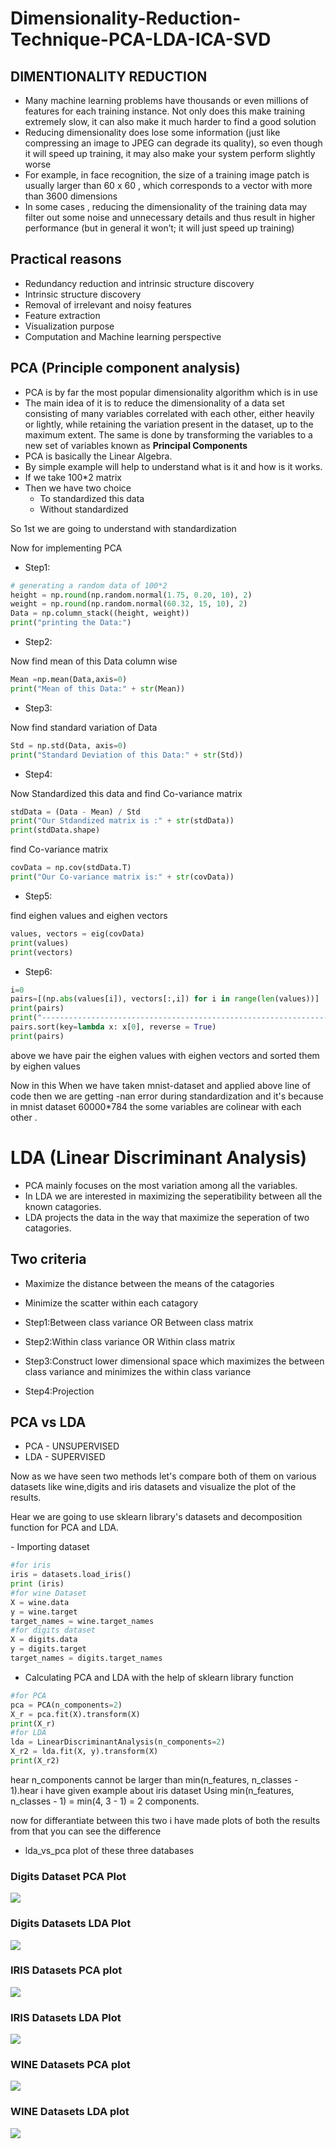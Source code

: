# Dimensionality-Reduction-Technique-PCA-LDA-ICA-SVD

## DIMENTIONALITY REDUCTION
- Many machine learning problems have thousands or even millions of features for each training instance. Not only does this make training extremely slow, it can also make it much harder to find a good solution
- Reducing dimensionality does lose some information (just like compressing an image to JPEG can degrade its quality), so even though it will speed up training, it may also make your system perform slightly worse
- For example, in face recognition, the size of a training image patch is usually larger than 60 x 60 , which corresponds to a vector with more than 3600 dimensions
- In some cases , reducing the dimensionality of the training data may filter out some noise and unnecessary details and thus result in higher performance (but in general it won’t; it will just speed up training)

## Practical reasons
- Redundancy reduction and intrinsic structure discovery
- Intrinsic structure discovery
- Removal of irrelevant and noisy features
- Feature extraction
- Visualization purpose
- Computation and Machine learning perspective

## PCA (Principle component analysis)
- PCA is by far the most popular dimensionality algorithm which is in use
- The main idea of it is to reduce the dimensionality of a data set consisting of many variables correlated with each other, either heavily or lightly, while retaining the variation present in the dataset, up to the maximum extent. The same is done by transforming the variables to a new set of variables known as <b>Principal Components</b>
- PCA is basically the Linear Algebra.
- By simple example will help to understand what is it and how is it works.
- If we take 100*2 matrix
- Then we have two choice 
    - To standardized this data
    - Without standardized
<p>So 1st we are going to understand with standardization</p>
<p>Now for implementing PCA</p>

- Step1:
```python
# generating a random data of 100*2
height = np.round(np.random.normal(1.75, 0.20, 10), 2)
weight = np.round(np.random.normal(60.32, 15, 10), 2)
Data = np.column_stack((height, weight))
print("printing the Data:")
```

- Step2:
<p>Now find mean of this Data column wise</p>

```python
Mean =np.mean(Data,axis=0)
print("Mean of this Data:" + str(Mean))
```

- Step3:
<p>Now find standard variation of Data</p>

```python
Std = np.std(Data, axis=0)
print("Standard Deviation of this Data:" + str(Std))
```

- Step4:
<p>Now Standardized this data and find Co-variance matrix</p>

```python
stdData = (Data - Mean) / Std
print("Our Stdandized matrix is :" + str(stdData))
print(stdData.shape)
```

<p>find Co-variance matrix</p>

```python
covData = np.cov(stdData.T)
print("Our Co-variance matrix is:" + str(covData))
```

- Step5:
<p>find eighen values and eighen vectors</p>

```python
values, vectors = eig(covData)
print(values)
print(vectors)
```

- Step6:
```python 
i=0
pairs=[(np.abs(values[i]), vectors[:,i]) for i in range(len(values))]
print(pairs)
print("------------------------------------------------------------------------------------------------------------------")
pairs.sort(key=lambda x: x[0], reverse = True)
print(pairs)
``` 
<p>above we have pair the eighen values with eighen vectors and sorted them by eighen values</p>
<p>Now in this When we have taken mnist-dataset and applied above line of code then we are getting -nan error during standardization and it's because in mnist dataset 60000*784 the some variables are colinear with each other .</p>

# LDA (Linear Discriminant Analysis)

- PCA mainly focuses on the most variation among all the variables.
- In LDA we are interested in maximizing the seperatibility between all the known catagories.
- LDA projects the data in the way that maximize the seperation of two catagories.

## Two criteria

- Maximize the distance between the means of the catagories

- Minimize the scatter within each catagory

- Step1:Between class variance OR Between class matrix

- Step2:Within class variance OR Within class matrix

- Step3:Construct lower dimensional space which maximizes the between class variance and minimizes the within class variance

- Step4:Projection


## PCA vs LDA
- PCA - UNSUPERVISED
- LDA - SUPERVISED

<p>Now as we have seen two methods let's compare both of them on various datasets like wine,digits and iris datasets and visualize the plot of the results.</p>

<p>Hear we are going to use sklearn library's datasets and decomposition function for PCA and LDA.</p>
- Importing dataset

```python 
#for iris
iris = datasets.load_iris()
print (iris)
#for wine Dataset
X = wine.data
y = wine.target
target_names = wine.target_names
#for digits dataset
X = digits.data
y = digits.target
target_names = digits.target_names
```
- Calculating PCA and LDA with the help of sklearn library function

```python
#for PCA
pca = PCA(n_components=2)
X_r = pca.fit(X).transform(X)
print(X_r)
#for LDA
lda = LinearDiscriminantAnalysis(n_components=2)
X_r2 = lda.fit(X, y).transform(X)
print(X_r2)
```
<p>hear n_components cannot be larger than min(n_features, n_classes - 1).hear i have given example about iris dataset Using min(n_features, n_classes - 1) = min(4, 3 - 1) = 2 components.</p>
<p>now for differantiate between this two i have made plots of both the results from that you can see the difference</p>

- lda_vs_pca plot of these three databases

### Digits Dataset PCA Plot

<img src = https://github.com/snayan06/Dimensionality-Reduction-Technique-PCA-LDA-ICA-SVD/blob/master/digitpca.png>

### Digits Datasets LDA Plot

<img src = https://github.com/snayan06/Dimensionality-Reduction-Technique-PCA-LDA-ICA-SVD/blob/master/digitlda.png>

### IRIS Datasets PCA plot

<img src = https://github.com/snayan06/Dimensionality-Reduction-Technique-PCA-LDA-ICA-SVD/blob/master/irispca.png>

### IRIS Datasets LDA Plot

<img src = https://github.com/snayan06/Dimensionality-Reduction-Technique-PCA-LDA-ICA-SVD/blob/master/irislda.png>

### WINE Datasets PCA plot

<img src = https://github.com/snayan06/Dimensionality-Reduction-Technique-PCA-LDA-ICA-SVD/blob/master/winepca.png>

### WINE Datasets LDA plot

<img src = https://github.com/snayan06/Dimensionality-Reduction-Technique-PCA-LDA-ICA-SVD/blob/master/winelda.png>
   
   
   
